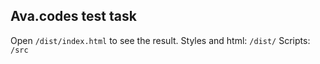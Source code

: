 ## Ava.codes test task

Open `/dist/index.html` to see the result.
Styles and html: `/dist/`
Scripts: `/src`
